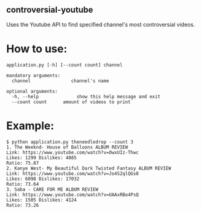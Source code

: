 ## controversial-youtube
Uses the Youtube API to find specified channel's most controversial videos.

# How to use:
```
application.py [-h] [--count count] channel

mandatory arguments:
  channel               channel's name

optional arguments:
  -h, --help              show this help message and exit
  --count count      amount of videos to print
```

# Example:
```
$ python application.py theneedledrop --count 3
1. The Weeknd- House of Balloons ALBUM REVIEW
Link: https://www.youtube.com/watch?v=OwxUIz-Thwc
Likes: 1299 Dislikes: 4085
Ratio: 75.87
2. Kanye West- My Beautiful Dark Twisted Fantasy ALBUM REVIEW
Link: https://www.youtube.com/watch?v=Jo4S2qlQGs0
Likes: 6098 Dislikes: 17032
Ratio: 73.64
3. Saba - CARE FOR ME ALBUM REVIEW
Link: https://www.youtube.com/watch?v=UAAxRBo4PsQ
Likes: 1505 Dislikes: 4124
Ratio: 73.26
```
